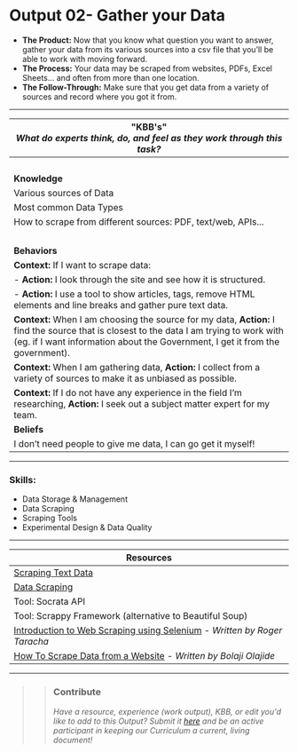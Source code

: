 # Output 02- Gather your Data

- **The Product:** Now that you know what question you want to answer, gather your data from its various sources into a csv file that you’ll be able to work with moving forward. 
- **The Process:** Your data may be scraped from websites, PDFs, Excel Sheets… and often from more than one location. 
- **The Follow-Through:** Make sure that you get data from a variety of sources and record where you got it from. 

-----------------------------------------------------------

| **"KBB's"** <br> _What do experts think, do, and feel as they work through this task?_|
|----------|
| </br>| 
| **Knowledge**	| 
| Various sources of Data |
| Most common Data Types |
| How to scrape from different sources: PDF, text/web, APIs...	|
| </br> | 
| **Behaviors** 	| 
|  **Context:** If I want to scrape data: 	|  
|  - **Action:** I look through the site and see how it is structured.	|  
|  - **Action:** I use a tool to show articles, tags, remove HTML elements and line breaks and gather pure text data. |  
| **Context:** When I am choosing the source for my data, **Action:** I find the source that is closest to the data I am trying to work with (eg. if I want information about the Government, I get it from the government). |
| **Context:** When I am gathering data, **Action:** I collect from a variety of sources to make it as unbiased as possible. | 
| **Context:** If I do not have any experience in the field I’m researching, **Action:** I seek out a subject matter expert for my team. |  | </br> | 
| **Beliefs**	| 
|  I don’t need people to give me data, I can go get it myself! |  


------
### Skills: 
* Data Storage & Management
* Data Scraping
* Scraping Tools
* Experimental Design & Data Quality


------


| Resources|       	
|----------|
| [Scraping Text Data](https://github.com/cs109/2015/blob/master/Lectures/18TextData.pdf)|
| [Data Scraping](https://github.com/cs109/2015/blob/master/Lectures/02-DataScraping.ipynb)|
| Tool: Socrata API |
| Tool: Scrappy Framework (alternative to Beautiful Soup) |
| [Introduction to Web Scraping using Selenium](https://medium.com/the-andela-way/introduction-to-web-scraping-using-selenium-7ec377a8cf72) - _Written by Roger Taracha_
| [How To Scrape Data from a Website](https://medium.com/backticks-tildes/how-to-scrape-data-from-a-website-ceda61204f67) - _Written by Bolaji Olajide_
---- 

>> ### Contribute
>> _Have a resource, experience (work output), KBB, or edit you'd like to add to this Output? Submit it [here](https://docs.google.com/a/andela.com/forms/d/e/1FAIpQLSeiwit-7JW3UScG9ItDX9DUZZnlCwdpo7aWruahsPKNJ_6JOA/viewform?usp=sf_link) and be an active participant in keeping our Curriculum a current, living document!_

